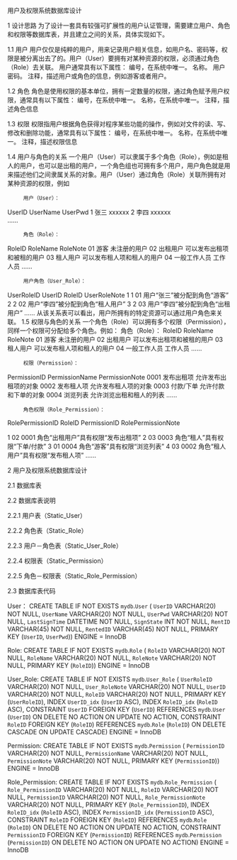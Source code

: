 用户及权限系统数据库设计

1 设计思路
为了设计一套具有较强可扩展性的用户认证管理，需要建立用户、角色和权限等数据库表，并且建立之间的关系，具体实现如下。

1.1 用户
用户仅仅是纯粹的用户，用来记录用户相关信息，如用户名、密码等，权限是被分离出去了的。用户（User）要拥有对某种资源的权限，必须通过角色（Role）去关联。
用户通常具有以下属性：
编号，在系统中唯一。
名称。
用户密码。
注释，描述用户或角色的信息，例如游客或者用户。

1.2 角色
角色是使用权限的基本单位，拥有一定数量的权限，通过角色赋予用户权限，通常具有以下属性：
编号，在系统中唯一。
名称，在系统中唯一。
注释，描述角色信息

1.3 权限
      权限指用户根据角色获得对程序某些功能的操作，例如对文件的读、写、修改和删除功能，通常具有以下属性：
编号，在系统中唯一。
名称，在系统中唯一。
注释，描述权限信息

1.4 用户与角色的关系
一个用户（User）可以隶属于多个角色（Role），例如是租人的用户，也可以是出租的用户，一个角色组也可拥有多个用户，用户角色就是用来描述他们之间隶属关系的对象。用户（User）通过角色（Role）关联所拥有对某种资源的权限，例如

         用户（User）：
UserID     UserName      UserPwd
1                  张三                xxxxxx
2                  李四                xxxxxx    
……

         角色（Role）：
RoleID          RoleName          RoleNote
     01          游客             未注册的用户
     02         出租用户          可以发布出租项和被租的用户
     03         租人用户          可以发布租人项和租人的用户
     04         一般工作人员      工作人员
 ……
 
         用户角色（User_Role）：
UserRoleID          UserID     RoleID     UserRoleNote
1                   1           01         用户“张三”被分配到角色“游客”
2                   2           02         用户“李四”被分配到角色“租人用户”
3                   2            03         用户“李四”被分配到角色“出租用户”
……
      从该关系表可以看出，用户所拥有的特定资源可以通过用户角色来关联。
1.5 权限与角色的关系
一个角色（Role）可以拥有多个权限（Permission），同样一个权限可分配给多个角色。例如：
         角色（Role）：
RoleID          RoleName          RoleNote
      01          游客             未注册的用户
      02         出租用户          可以发布出租项和被租的用户
      03         租人用户          可以发布租人项和租人的用户
      04         一般工作人员      工作人员
……
      
         权限（Permission）：
PermissionID     PermissionName       PermissionNote
0001             发布出租项            允许发布出租项的对象
0002             发布租人项            允许发布租人项的对象
0003             付款/下单             允许付款和下单的对象
0004             浏览列表              允许浏览出租和租人的列表
……

         角色权限（Role_Permission）：
RolePermissionID    RoleID    PermissionID    RolePermissionNote

1                   02        0001        角色“出租用户”具有权限“发布出租项”
2                   03        0003        角色“租人”具有权限“下单/付款”
3                   01        0004        角色“游客”具有权限“浏览列表”
4                   03        0002        角色“租人用户”具有权限“发布租人项”
……

2 用户及权限系统数据库设计

2.1 数据库表

2.2 数据库表说明

2.2.1 用户表（Static_User）
	 
2.2.2 角色表（Static_Role）
 	 	 	 
2.2.3 用户－角色表（Static_User_Role）
 	 	 	 
2.2.4 权限表（Static_Permission）
 	 	 	 
2.2.5 角色－权限表（Static_Role_Permission）

2.3 数据库表代码

User：
CREATE TABLE IF NOT EXISTS `mydb`.`User` (
  `UserID` VARCHAR(20) NOT NULL,
  `UserName` VARCHAR(20) NOT NULL,
  `UserPwd` VARCHAR(20) NOT NULL,
  `LastSignTime` DATETIME NOT NULL,
  `SignState` INT NOT NULL,
  `RentID` VARCHAR(45) NOT NULL,
  `RentedID` VARCHAR(45) NOT NULL,
  PRIMARY KEY (`UserID`, `UserPwd`))
ENGINE = InnoDB

Role:
CREATE TABLE IF NOT EXISTS `mydb`.`Role` (
  `RoleID` VARCHAR(20) NOT NULL,
  `RoleName` VARCHAR(20) NOT NULL,
  `RoleNote` VARCHAR(20) NOT NULL,
  PRIMARY KEY (`RoleID`))
ENGINE = InnoDB

User_Role:
CREATE TABLE IF NOT EXISTS `mydb`.`User_Role` (
  `UserRoleID` VARCHAR(20) NOT NULL,
  `User_RoleNote` VARCHAR(20) NOT NULL,
  `UserID` VARCHAR(20) NOT NULL,
  `RoleID` VARCHAR(20) NOT NULL,
  PRIMARY KEY (`UserRoleID`),
  INDEX `UserID_idx` (`UserID` ASC),
  INDEX `RoleID_idx` (`RoleID` ASC),
  CONSTRAINT `UserID`
    FOREIGN KEY (`UserID`)
    REFERENCES `mydb`.`User` (`UserID`)
    ON DELETE NO ACTION
    ON UPDATE NO ACTION,
  CONSTRAINT `RoleID`
    FOREIGN KEY (`RoleID`)
    REFERENCES `mydb`.`Role` (`RoleID`)
    ON DELETE CASCADE
    ON UPDATE CASCADE)
ENGINE = InnoDB

Permission:
CREATE TABLE IF NOT EXISTS `mydb`.`Permission` (
  `PermissionID` VARCHAR(20) NOT NULL,
  `PermissionName` VARCHAR(20) NOT NULL,
  `PermissionNote` VARCHAR(20) NOT NULL,
  PRIMARY KEY (`PermissionID`))
ENGINE = InnoDB

Role_Permission:
CREATE TABLE IF NOT EXISTS `mydb`.`Role_Permission` (
  `Role_PermissionID` VARCHAR(20) NOT NULL,
  `RoleID` VARCHAR(20) NOT NULL,
  `PermissionID` VARCHAR(20) NOT NULL,
  `Role_PermissionNote` VARCHAR(20) NOT NULL,
  PRIMARY KEY (`Role_PermissionID`),
  INDEX `RoleID_idx` (`RoleID` ASC),
  INDEX `PermissionID_idx` (`PermissionID` ASC),
  CONSTRAINT `RoleID`
    FOREIGN KEY (`RoleID`)
    REFERENCES `mydb`.`Role` (`RoleID`)
    ON DELETE NO ACTION
    ON UPDATE NO ACTION,
  CONSTRAINT `PermissionID`
    FOREIGN KEY (`PermissionID`)
    REFERENCES `mydb`.`Permission` (`PermissionID`)
    ON DELETE NO ACTION
    ON UPDATE NO ACTION)
ENGINE = InnoDB

